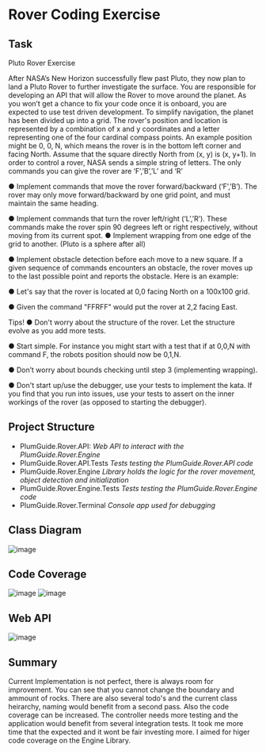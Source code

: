 # Rover Coding Exercise

## Task

Pluto Rover Exercise

After NASA’s New Horizon successfully flew past Pluto, they now plan to land a Pluto Rover
to further investigate the surface. You are responsible for developing an API that will allow
the Rover to move around the planet. As you won’t get a chance to fix your code once it is
onboard, you are expected to use test driven development.
To simplify navigation, the planet has been divided up into a grid. The rover's position and
location is represented by a combination of x and y coordinates and a letter representing
one of the four cardinal compass points. An example position might be 0, 0, N, which
means the rover is in the bottom left corner and facing North. Assume that the square
directly North from (x, y) is (x, y+1).
In order to control a rover, NASA sends a simple string of letters. The only commands you
can give the rover are ‘F’,’B’,’L’ and ‘R’

● Implement commands that move the rover forward/backward (‘F’,’B’). The rover
may only move forward/backward by one grid point, and must maintain the same
heading.

● Implement commands that turn the rover left/right (‘L’,’R’). These commands make
the rover spin 90 degrees left or right respectively, without moving from its current
spot.
● Implement wrapping from one edge of the grid to another. (Pluto is a sphere after
all)

● Implement obstacle detection before each move to a new square. If a given
sequence of commands encounters an obstacle, the rover moves up to the last
possible point and reports the obstacle.
Here is an example:

● Let's say that the rover is located at 0,0 facing North on a 100x100 grid.

● Given the command "FFRFF" would put the rover at 2,2 facing East.

Tips!
● Don't worry about the structure of the rover. Let the structure evolve as you add
more tests.

● Start simple. For instance you might start with a test that if at 0,0,N with command
F, the robots position should now be 0,1,N.

● Don’t worry about bounds checking until step 3 (implementing wrapping).

● Don't start up/use the debugger, use your tests to implement the kata. If you find
that you run into issues, use your tests to assert on the inner workings of the rover
(as opposed to starting the debugger).

## Project Structure

- PlumGuide.Rover.API: *Web API to interact with the PlumGuide.Rover.Engine*
- PlumGuide.Rover.API.Tests *Tests testing the PlumGuide.Rover.API code*
- PlumGuide.Rover.Engine *Library holds the logic for the rover movement, object detection and initialization*
- PlumGuide.Rover.Engine.Tests *Tests testing the PlumGuide.Rover.Engine code*
- PlumGuide.Rover.Terminal *Console app used for debugging*

## Class Diagram
![image](https://user-images.githubusercontent.com/2464156/132953750-ff0238a5-a43a-443b-9ec8-1a44b379f69c.png)

## Code Coverage
![image](https://user-images.githubusercontent.com/2464156/132953757-86d7f478-5b72-4cc0-a00b-d0c6b7fd14ec.png)
![image](https://user-images.githubusercontent.com/2464156/132953725-4c67a295-5b9c-4b3f-b35a-8599c46d123c.png)

## Web API
![image](https://user-images.githubusercontent.com/2464156/132953758-020305e2-4460-4450-a12f-011eb87aea73.png)

## Summary
Current Implementation is not perfect, there is always room for improvement. You can see that you cannot change the boundary and ammount of rocks. There are also several todo's and the current class heirarchy, naming would benefit from a second pass. Also the code coverage can be increased. The controller needs more testing and the application would benefit from several integration tests. It took me more time that the expected and it wont be fair investing more. I aimed for higer code coverage on the Engine Library.   


   
